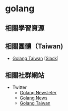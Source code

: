# golang


## 相關學習資源



## 相關團體（Taiwan)

- [Golang Taiwan](http://golang.kktix.cc/) [[Slack](https://golangtw-slackin.herokuapp.com/)]

## 相關社群網站

- Twitter 
  - [Golang Newsleter](https://twitter.com/golangweekly)
  - [Golang News](https://twitter.com/golang_news)
  - [Golang Taiwan](https://twitter.com/golangtw)



